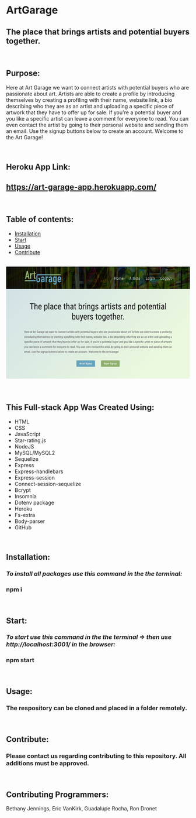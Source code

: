 # ArtGarage

## The place that brings artists and potential buyers together.

<br>

## Purpose:

Here at Art Garage we want to connect artists with potential buyers who are passionate about art. Artists are able to create a profile by introducing themselves by creating a profiling with their name, website link, a bio describing who they are as an artist and uploading a specific piece of artwork that they have to offer up for sale. If you're a potential buyer and you like a specific artist can leave a comment for everyone to read. You can even contact the artist by going to their personal website and sending them an email. Use the signup buttons below to create an account. Welcome to the Art Garage!

<br>

## Heroku App Link:

## https://art-garage-app.herokuapp.com/

<br>

## **Table of contents:**

- [Installation](#installation)
- [Start](#start)
- [Usage](#usage)
- [Contribute](#contribute)

<br>

<div align="left">
    <img src="./public/images/art-garage-screenshot.jpg" width="800px" /> 
</div>

<br>

<br>

## This Full-stack App Was Created Using:

- HTML
- CSS
- JavaScript
- Star-rating.js
- NodeJS
- MySQL/MySQL2
- Sequelize
- Express
- Express-handlebars
- Express-session
- Connect-session-sequelize
- Bcrypt
- Insomnia
- Dotenv package
- Heroku
- Fs-extra
- Body-parser
- GitHub

<br>

## Installation:

### _To install all packages use this command in the the terminal:_

### npm i

<br>

## Start:

### _To start use this command in the the terminal => then use http://localhost:3001/ in the browser:_

### npm start

<br>

## Usage:

### The respository can be cloned and placed in a folder remotely.

<br>

## Contribute:

### Please contact us regarding contributing to this repository. All additions must be approved.

<br>

## Contributing Programmers:

Bethany Jennings, Eric VanKirk, Guadalupe Rocha, Ron Dronet
